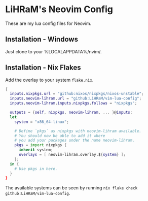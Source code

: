 # LiHRaM's Neovim Config

These are my lua config files for Neovim.

## Installation - Windows

Just clone to your %LOCALAPPDATA%/nvim/.

## Installation - Nix Flakes

Add the overlay to your system `flake.nix`.

```nix
{
  inputs.nixpkgs.url = "github:nixos/nixpkgs/nixos-unstable";
  inputs.neovim-lihram.url = "github:LiHRaM/vim-lua-config";
  inputs.neovim-lihram.inputs.nixpkgs.follows = "nixpkgs";

  outputs = {self, nixpkgs, neovim-lihram, ... }@inputs:
  let
    system = "x86_64-linux";

    # Define `pkgs` as nixpkgs with neovim-lihram available.
    # You should now be able to add it where
    # you add your packages under the name neovim-lihram.
    pkgs = import nixpkgs {
      inherit system;
      overlays = [ neovim-lihram.overlay.${system} ];
    };
  in {
    # Use pkgs in here.
  }
}
```

The available systems can be seen by running `nix flake check github:LiHRaM/vim-lua-config`.
